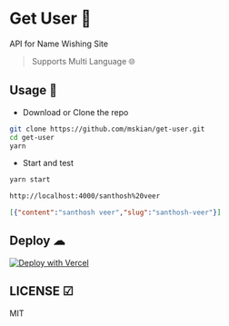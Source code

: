 # Get User 🤖

API for Name Wishing Site

> Supports Multi Language 🌐

## Usage 🍔

- Download or Clone the repo

```sh
git clone https://github.com/mskian/get-user.git
cd get-user
yarn
```

- Start and test

```sh
yarn start
```

```html
http://localhost:4000/santhosh%20veer
```

```json
[{"content":"santhosh veer","slug":"santhosh-veer"}]
```

## Deploy ☁

[![Deploy with Vercel](https://vercel.com/button)](https://vercel.com/new/git/external?repository-url=https%3A%2F%2Fgithub.com%2Fmskian%2Fget-user)

## LICENSE ☑

MIT
